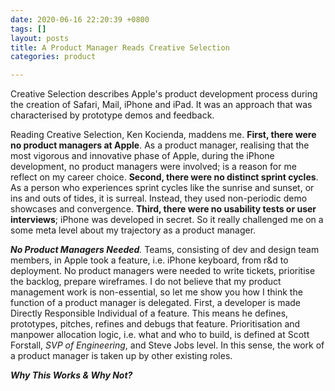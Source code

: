 ```yaml
---
date: 2020-06-16 22:20:39 +0800
tags: []
layout: posts
title: A Product Manager Reads Creative Selection
categories: product

---
```

Creative Selection describes Apple's product development process during the creation of Safari, Mail, iPhone and iPad. It was an approach that was characterised by prototype demos and feedback.

Reading Creative Selection, Ken Kocienda, maddens me. **First, there were no product managers at Apple**. As a product manager, realising that the most vigorous and innovative phase of Apple, during the iPhone development, no product managers were involved; is a reason for me reflect on my career choice. **Second, there were no distinct sprint cycles**. As a person who experiences sprint cycles like the sunrise and sunset, or ins and outs of tides, it is surreal. Instead, they used non-periodic demo showcases and convergence. **Third, there were no usability tests or user interviews**; iPhone was developed in secret. So it really challenged me on a some meta level about my trajectory as a product manager.

**_No Product Managers Needed_**_._ Teams, consisting of dev and design team members, in Apple took a feature, i.e. iPhone keyboard, from r&d to deployment. No product managers were needed to write tickets, prioritise the backlog, prepare wireframes. I do not believe that my product management work is non-essential, so let me show you how I think the function of a product manager is delegated. First, a developer is made Directly Responsible Individual of a feature. This means he defines, prototypes, pitches, refines and debugs that feature. Prioritisation and manpower allocation logic, i.e. what and who to build, is defined at Scott Forstall, _SVP of Engineering_, and Steve Jobs level. In this sense, the work of a product manager is taken up by other existing roles.

**_Why This Works & Why Not?_** 